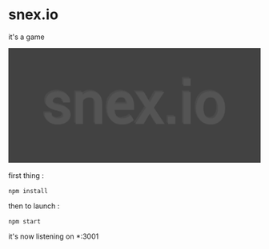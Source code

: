 # snex.io

it's a game

![preview](preview.gif)

first thing :
```
npm install
```

then to launch :
```
npm start
```
it's now listening on *:3001

